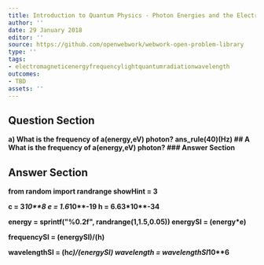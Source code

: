 ```yaml
---
title: Introduction to Quantum Physics - Photon Energies and the Electromagnetic Spectrum
author: ''
date: 29 January 2018
editor: ''
source: https://github.com/openwebwork/webwork-open-problem-library
type: ''
tags:
- electromagneticenergyfrequencylightquantumradiationwavelength
outcomes:
- TBD
assets: ''
---
```


## Question Section 

<b>
a) What is the frequency of a(energy,eV) photon?
ans_rule(40)(Hz)
## A
What is the frequency of a(energy,eV) photon?
### Answer Section


## Answer Section

from random import randrange
showHint = 3

c = 3*10**8
e = 1.6*10**-19
h = 6.63*10**-34

energy = sprintf("%0.2f", randrange(1,1.5,0.05))
energySI = (energy*e)

frequencySI = (energySI)/(h)

wavelengthSI = (h*c)/(energySI)
wavelength = wavelengthSI*10**6